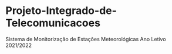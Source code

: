 # Projeto-Integrado-de-Telecomunicacoes
Sistema de Monitorização de Estações Meteorológicas
Ano Letivo 2021/2022
